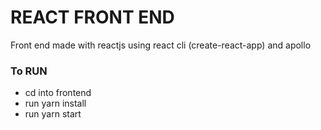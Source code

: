 # REACT FRONT END

Front end made with reactjs using react cli (create-react-app) and apollo

### To RUN
- cd into frontend
- run yarn install
- run yarn start